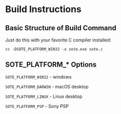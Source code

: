 # Build Instructions

## Basic Structure of Build Command

Just do this with your favorite C compiler installed:

`cc -DSOTE_PLATFORM_WIN32 -o sote.exe sote.c`

## SOTE_PLATFORM_* Options

`SOTE_PLATFORM_WIN32` - windows

`SOTE_PLATFORM_DARWIN` - macOS desktop

`SOTE_PLATFORM_LINUX` - Linux desktop

`SOTE_PLATFORM_PSP` - Sony PSP